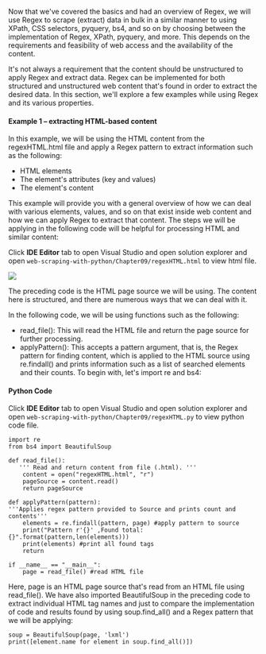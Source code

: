 Now that we've covered the basics and had an overview of Regex, we will use Regex to scrape (extract) data in bulk in a similar manner to using XPath, CSS selectors, pyquery, bs4, and so on by choosing between the implementation of Regex, XPath, pyquery, and more. This depends on the requirements and feasibility of web access and the availability of the content.

It's not always a requirement that the content should be unstructured to apply Regex and extract data. Regex can be implemented for both structured and unstructured web content that's found in order to extract the desired data. In this section, we'll explore a few examples while using Regex and its various properties.

#### Example 1 – extracting HTML-based content
In this example, we will be using the HTML content from the regexHTML.html file and apply a Regex pattern to extract information such as the following:

- HTML elements
- The element's attributes (key and values)
- The element's content

This example will provide you with a general overview of how we can deal with various elements, values, and so on that exist inside web content and how we can apply Regex to extract that content. The steps we will be applying in the following code will be helpful for processing HTML and similar content:

Click **IDE Editor** tab to open Visual Studio and open solution explorer and open `web-scraping-with-python/Chapter09/regexHTML.html` to view html file.

![](https://github.com/fenago/katacoda-scenarios/raw/master/web-scraping-with-python/chapter-09/steps/7/1.JPG)

The preceding code is the HTML page source we will be using. The content here is structured, and there are numerous ways that we can deal with it.

In the following code, we will be using functions such as the following:

- read_file(): This will read the HTML file and return the page source for further processing. 
- applyPattern(): This accepts a pattern argument, that is, the Regex pattern for finding content, which is applied to the HTML source using re.findall() and prints information such as a list of searched elements and their counts.
To begin with, let's import re and bs4:

#### Python Code
Click **IDE Editor** tab to open Visual Studio and open solution explorer and open `web-scraping-with-python/Chapter09/regexHTML.py` to view python code file.

```
import re
from bs4 import BeautifulSoup

def read_file():
   ''' Read and return content from file (.html). '''
    content = open("regexHTML.html", "r")
    pageSource = content.read()
    return pageSource

def applyPattern(pattern):
'''Applies regex pattern provided to Source and prints count and contents'''
    elements = re.findall(pattern, page) #apply pattern to source
    print("Pattern r'{}' ,Found total: {}".format(pattern,len(elements)))
    print(elements) #print all found tags
    return

if __name__ == "__main__":
    page = read_file() #read HTML file 
```
Here, page is an HTML page source that's read from an HTML file using read_file(). We have also imported BeautifulSoup in the preceding code to extract individual HTML tag names and just to compare the implementation of code and results found by using soup.find_all() and a Regex pattern that we will be applying:

```
soup = BeautifulSoup(page, 'lxml')
print([element.name for element in soup.find_all()])
```
